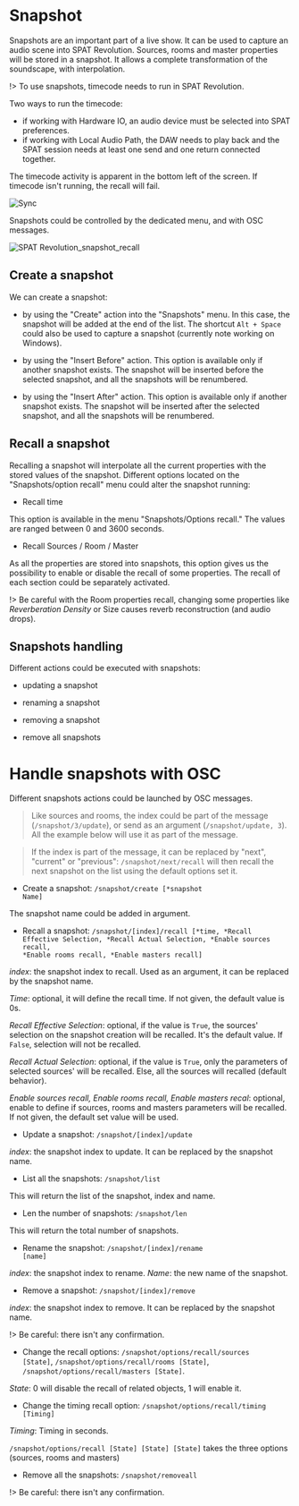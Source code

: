 # Snapshot

Snapshots are an important part of a live show.
It can be used to capture an audio scene into SPAT Revolution.
Sources, rooms and master properties will be stored in a snapshot.
It allows a complete transformation of the soundscape, with interpolation.

!> To use snapshots, timecode needs to run in SPAT Revolution.

Two ways to run the timecode:
- if working with Hardware IO, an audio device must be selected into SPAT preferences.
- if working with Local Audio Path, the DAW needs to play back and the SPAT session needs at least one send and one return connected together.

The timecode activity is apparent in the bottom left of the screen.
If timecode isn't running, the recall will fail.

![Sync](https://media.githubusercontent.com/media/FLUX-SE/doc_images/main/SpatR/Generic/Sync.png)

Snapshots could be controlled by the dedicated menu, and with OSC messages.

![SPAT Revolution_snapshot_recall](include/SpatRevolution_snapshot_recall.gif)

<!-- TODO: update the image -->

## Create a snapshot

We can create a snapshot:
- by using the "Create" action into the "Snapshots" menu.
In this case, the snapshot will be added at the end of the list.
The shortcut <code>Alt + Space</code> could also be used to capture a snapshot (currently note working on Windows).

- by using the "Insert Before" action.
This option is available only if another snapshot exists.
The snapshot will be inserted before the selected snapshot, and all the snapshots will be renumbered.

- by using the "Insert After" action.
This option is available only if another snapshot exists.
The snapshot will be inserted after the selected snapshot, and all the snapshots will be renumbered.


## Recall a snapshot

Recalling a snapshot will interpolate all the current properties with the stored values of the snapshot.
Different options located on the "Snapshots/option recall" menu could alter the snapshot running:

- Recall time

This option is available in the menu "Snapshots/Options recall."
The values are ranged between 0 and 3600 seconds.

- Recall Sources / Room / Master

As all the properties are stored into snapshots, this option gives us the possibility to enable or disable the recall of some properties.
The recall of each section could be separately activated.

!> Be careful with the Room properties recall, changing some properties like _Reverberation Density_ or Size causes reverb reconstruction (and audio drops).

## Snapshots handling

 Different actions could be executed with snapshots:

 - updating a snapshot

 - renaming a snapshot

 - removing a snapshot

 - remove all snapshots

# Handle snapshots with OSC

Different snapshots actions could be launched by OSC messages.

> Like sources and rooms, the index could be part of the message (<code>/snapshot/3/update</code>), or send as an argument (<code>/snapshot/update, 3</code>). All the example below will use it as part of the message.

> If the index is part of the message, it can be replaced by "next", "current" or "previous": <code>/snapshot/next/recall</code> will then recall the next snapshot on the list using the default options set it.

- Create a snapshot: <code>/snapshot/create [*snapshot Name]</code>

The snapshot name could be added in argument.

- Recall a snapshot: <code>/snapshot/[index]/recall [*time, *Recall Effective Selection, *Recall Actual Selection, *Enable sources recall, *Enable rooms recall, *Enable masters recall] </code>

 _index_: the snapshot index to recall. Used as an argument, it can be replaced by the snapshot name.

 _Time_: optional, it will define the recall time. If not given, the default value is 0s.

 _Recall Effective Selection_: optional, if the value is <code>True</code>, the sources' selection on the snapshot creation will be recalled. It's the default value. If <code>False</code>, selection will not be recalled.

 _Recall Actual Selection_: optional, if the value is <code>True</code>, only the parameters of selected sources' will be recalled. Else, all the sources will recalled (default behavior).

_Enable sources recall, Enable rooms recall, Enable masters recal_: optional, enable to define if sources, rooms and masters parameters will be recalled. If not given, the default set value will be used. 


- Update a snapshot: <code>/snapshot/[index]/update </code>

_index_: the snapshot index to update.
It can be replaced by the snapshot name.

- List all the snapshots: <code>/snapshot/list</code>

This will return the list of the snapshot, index and name.

- Len the number of snapshots: <code>/snapshot/len</code>

This will return the total number of snapshots.

- Rename the snapshot: <code>/snapshot/[index]/rename [name]</code>

_index_: the snapshot index to rename.
_Name_: the new name of the snapshot.

- Remove a snapshot: <code>/snapshot/[index]/remove</code>

_index_: the snapshot index to remove.
It can be replaced by the snapshot name.

!> Be careful: there isn't any confirmation.

- Change the recall options: <code>/snapshot/options/recall/sources [State]</code>, <code>/snapshot/options/recall/rooms [State]</code>, <code>/snapshot/options/recall/masters [State]</code>.

_State_: 0 will disable the recall of related objects, 1 will enable it.

- Change the timing recall option:  <code>/snapshot/options/recall/timing [Timing]</code>

_Timing_: Timing in seconds.

<code>/snapshot/options/recall [State] [State] [State]</code> takes the three options (sources, rooms and masters)

- Remove all the snapshots: <code>/snapshot/removeall</code>

!> Be careful: there isn't any confirmation.